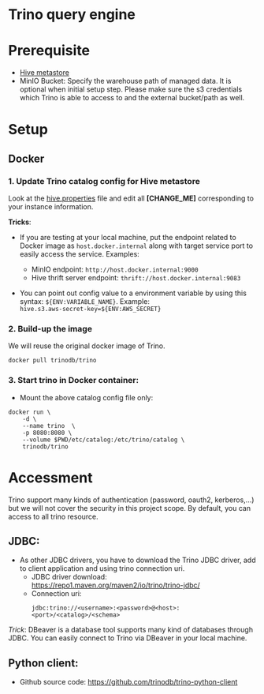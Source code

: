 # Trino query engine

# Prerequisite
- [Hive metastore](https://github.com/leehuwuj/olh/blob/main/hive-metastore)
- MinIO Bucket: Specify the warehouse path of managed data. It is optional when initial setup step. Please make sure the s3 credentials which Trino is able to access to and the external bucket/path as well.

# Setup
## Docker
### 1. Update Trino catalog config for Hive metastore
Look at the [hive.properties](https://github.com/leehuwuj/olh/blob/main/trino/etc/catalog/hive.properties) file and edit all **[CHANGE_ME]** corresponding to your instance information.  

**Tricks**: 
- If you are testing at your local machine, put the endpoint related to Docker image as `host.docker.internal` along with target service port to easily access the service. Examples:
    - MinIO endpoint: `http://host.docker.internal:9000`
    - Hive thrift server endpoint: `thrift://host.docker.internal:9083`

- You can point out config value to a environment variable by using this syntax: `${ENV:VARIABLE_NAME}`. Example:  
```hive.s3.aws-secret-key=${ENV:AWS_SECRET}```

### 2. Build-up the image
We will reuse the original docker image of Trino.
```
docker pull trinodb/trino
```

### 3. Start trino in Docker container:
- Mount the above catalog config file only:
```shell
docker run \
    -d \
    --name trino  \
    -p 8080:8080 \
    --volume $PWD/etc/catalog:/etc/trino/catalog \
    trinodb/trino
```

# Accessment
Trino support many kinds of authentication (password, oauth2, kerberos,...) but we will not cover the security in this project scope.
By default, you can access to all trino resource.

## JDBC:
- As other JDBC drivers, you have to download the Trino JDBC driver, add to client application and using trino connection uri.
    - JDBC driver download: https://repo1.maven.org/maven2/io/trino/trino-jdbc/
    - Connection uri:
        ```
        jdbc:trino://<username>:<password>@<host>:<port>/<catalog>/<schema>
        ```
*Trick*: DBeaver is a database tool supports many kind of databases through JDBC. You can easily connect to Trino via DBeaver in your local machine.

## Python client:
- Github source code: https://github.com/trinodb/trino-python-client